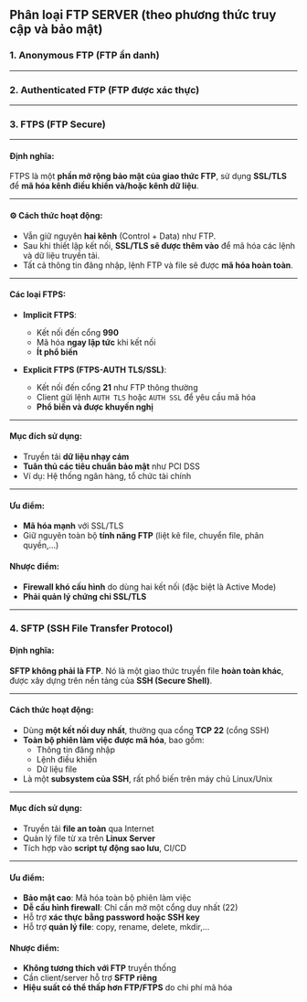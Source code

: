 ## Phân loại FTP SERVER (theo phương thức truy cập và bảo mật)

### 1. Anonymous FTP (FTP ẩn danh)
---
### 2. Authenticated FTP (FTP được xác thực)
---
### 3. FTPS (FTP Secure)
---
####  Định nghĩa:
FTPS là một **phần mở rộng bảo mật của giao thức FTP**, sử dụng **SSL/TLS** để **mã hóa kênh điều khiển và/hoặc kênh dữ liệu**.

---

#### ⚙️ Cách thức hoạt động:
- Vẫn giữ nguyên **hai kênh** (Control + Data) như FTP.
- Sau khi thiết lập kết nối, **SSL/TLS sẽ được thêm vào** để mã hóa các lệnh và dữ liệu truyền tải.
- Tất cả thông tin đăng nhập, lệnh FTP và file sẽ được **mã hóa hoàn toàn**.

---

####  Các loại FTPS:
- **Implicit FTPS**:
  - Kết nối đến cổng **990**
  - Mã hóa **ngay lập tức** khi kết nối
  - **Ít phổ biến**
  
- **Explicit FTPS (FTPS-AUTH TLS/SSL)**:
  - Kết nối đến cổng **21** như FTP thông thường
  - Client gửi lệnh `AUTH TLS` hoặc `AUTH SSL` để yêu cầu mã hóa
  - **Phổ biến và được khuyến nghị**

---

####  Mục đích sử dụng:
- Truyền tải **dữ liệu nhạy cảm**
- **Tuân thủ các tiêu chuẩn bảo mật** như PCI DSS
- Ví dụ: Hệ thống ngân hàng, tổ chức tài chính

---

####  Ưu điểm:
- **Mã hóa mạnh** với SSL/TLS
- Giữ nguyên toàn bộ **tính năng FTP** (liệt kê file, chuyển file, phân quyền,...)

####  Nhược điểm:
- **Firewall khó cấu hình** do dùng hai kết nối (đặc biệt là Active Mode)
- **Phải quản lý chứng chỉ SSL/TLS**

---

###  4. SFTP (SSH File Transfer Protocol)

####  Định nghĩa:
**SFTP không phải là FTP**. Nó là một giao thức truyền file **hoàn toàn khác**, được xây dựng trên nền tảng của **SSH (Secure Shell)**.

---

####  Cách thức hoạt động:
- Dùng **một kết nối duy nhất**, thường qua cổng **TCP 22** (cổng SSH)
- **Toàn bộ phiên làm việc được mã hóa**, bao gồm:
  - Thông tin đăng nhập
  - Lệnh điều khiển
  - Dữ liệu file
- Là một **subsystem của SSH**, rất phổ biến trên máy chủ Linux/Unix

---

####  Mục đích sử dụng:
- Truyền tải **file an toàn** qua Internet
- Quản lý file từ xa trên **Linux Server**
- Tích hợp vào **script tự động sao lưu**, CI/CD

---

####  Ưu điểm:
- **Bảo mật cao**: Mã hóa toàn bộ phiên làm việc
- **Dễ cấu hình firewall**: Chỉ cần mở một cổng duy nhất (22)
- Hỗ trợ **xác thực bằng password hoặc SSH key**
- Hỗ trợ **quản lý file**: copy, rename, delete, mkdir,...

####  Nhược điểm:
- **Không tương thích với FTP** truyền thống
- Cần client/server hỗ trợ **SFTP riêng**
- **Hiệu suất có thể thấp hơn FTP/FTPS** do chi phí mã hóa


 

